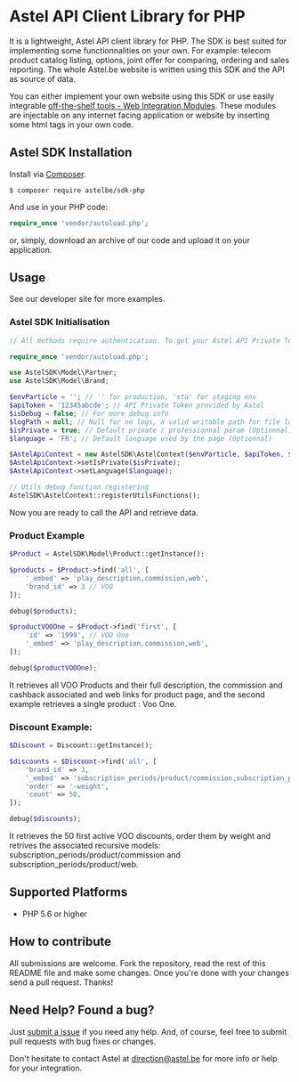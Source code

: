 # Astel API Client Library for PHP

It is a lightweight, Astel API client library for PHP. The SDK is best suited for implementing some functionnalities on your own. For example: telecom product catalog listing, options, joint offer for comparing, ordering and sales reporting. The whole Astel.be website is written using this SDK and the API as source of data.

You can either implement your own website using this SDK or use easily integrable [off-the-shelf tools - Web Integration Modules](https://github.com/astelbe/web-integration). These modules are injectable on any internet facing application or website by inserting some html tags in your own code.

## Astel SDK Installation

[composer]: https://getcomposer.org

Install via [Composer][composer].

```
$ composer require astelbe/sdk-php
```
And use in your PHP code:
```php
require_once 'vendor/autoload.php';
```

or, simply, download an archive of our code and upload it on your application.

## Usage


See our developer site for more examples.

### Astel SDK Initialisation
```php
// All methods require authentication. To get your Astel API Private Token credentials, contact us

require_once 'vendor/autoload.php';

use AstelSDK\Model\Partner;
use AstelSDK\Model\Brand;

$envParticle = ''; // '' for production, 'sta' for staging env
$apiToken = '12345abcde'; // API Private Token provided by Astel
$isDebug = false; // For more debug info
$logPath = null; // Null for no logs, a valid writable path for file logs
$isPrivate = true; // Default private / professionnal param (Optionnal)
$language = 'FR'; // Default language used by the page (Optionnal)

$AstelApiContext = new AstelSDK\AstelContext($envParticle, $apiToken, $isDebug, $logPath);
$AstelApiContext->setIsPrivate($isPrivate);
$AstelApiContext->setLanguage($language);

// Utils debug function registering
AstelSDK\AstelContext::registerUtilsFunctions();
```
Now you are ready to call the API and retrieve data.

### Product Example
```php
$Product = AstelSDK\Model\Product::getInstance();

$products = $Product->find('all', [
	'_embed' => 'play_description,commission,web',
	'brand_id' => 3 // VOO
]);

debug($products);

$productVOOOne = $Product->find('first', [
	'id' => '1999', // VOO One
	'_embed' => 'play_description,commission,web',
]);

debug($productVOOOne);
```
It retrieves all VOO Products and their full description, the commission and cashback associated and web links for product page, and the second example retrieves a single product : Voo One.
 
### Discount Example:
```php
$Discount = Discount::getInstance();

$discounts = $Discount->find('all', [
	'brand_id' => 3,
	'_embed' => 'subscription_periods/product/commission,subscription_periods/product/web',
	'order' => '-weight',
	'count' => 50,
]);

debug($discounts);
```
It retrieves the 50 first active VOO discounts, order them by weight and retrives the associated recursive models: subscription_periods/product/commission and subscription_periods/product/web.

## Supported Platforms

* PHP 5.6 or higher


## How to contribute

All submissions are welcome. Fork the repository, read the rest of this README
file and make some changes. Once you're done with your changes send a pull
request. Thanks!


## Need Help? Found a bug?

[submitanissue]: https://github.com/astelbe/sdk-php/issues

Just [submit a issue][submitanissue] if you need any help. And, of course, feel
free to submit pull requests with bug fixes or changes.

Don't hesitate to contact Astel at direction@astel.be for more info or help for your integration.
